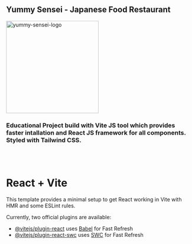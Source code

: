 <section class="flex flex-direction-column justify-content-center">
  <h1>Yummy Sensei - Japanese Food Restaurant</h1>
  <img class="align-items-center" width="250" alt="yummy-sensei-logo" src="https://github.com/irenepintor/yummy-sensei/assets/103829940/7b9ad1e9-3bac-4b4e-92b0-71e232accdec">
  <h3>Educational Project build with Vite JS tool which provides faster intallation and React JS framework for all components. Styled with Tailwind CSS.</h3>
  <br>
  <br>
</section>


# React + Vite

This template provides a minimal setup to get React working in Vite with HMR and some ESLint rules.

Currently, two official plugins are available:

- [@vitejs/plugin-react](https://github.com/vitejs/vite-plugin-react/blob/main/packages/plugin-react/README.md) uses [Babel](https://babeljs.io/) for Fast Refresh
- [@vitejs/plugin-react-swc](https://github.com/vitejs/vite-plugin-react-swc) uses [SWC](https://swc.rs/) for Fast Refresh

